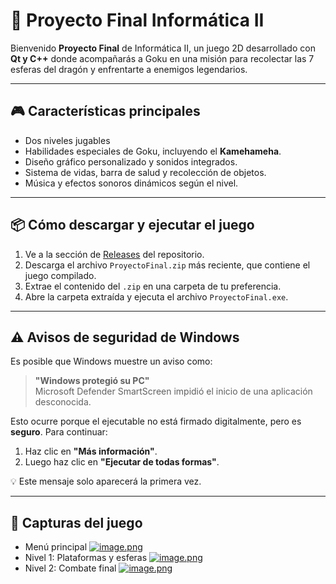 # 🐉 Proyecto Final Informática II

Bienvenido **Proyecto Final** de Informática II, un juego 2D desarrollado con **Qt y C++** donde acompañarás a Goku en una misión para recolectar las 7 esferas del dragón y enfrentarte a enemigos legendarios.

---

## 🎮 Características principales

- Dos niveles jugables
- Habilidades especiales de Goku, incluyendo el **Kamehameha**.
- Diseño gráfico personalizado y sonidos integrados.
- Sistema de vidas, barra de salud y recolección de objetos.
- Música y efectos sonoros dinámicos según el nivel.

---

## 📦 Cómo descargar y ejecutar el juego

1. Ve a la sección de [Releases](https://github.com/Nooby54/Proyecto-Final/releases) del repositorio.
2. Descarga el archivo `ProyectoFinal.zip` más reciente, que contiene el juego compilado.
3. Extrae el contenido del `.zip` en una carpeta de tu preferencia.
4. Abre la carpeta extraída y ejecuta el archivo `ProyectoFinal.exe`.

---

## ⚠️ Avisos de seguridad de Windows

Es posible que Windows muestre un aviso como:

> **"Windows protegió su PC"**  
> Microsoft Defender SmartScreen impidió el inicio de una aplicación desconocida.

Esto ocurre porque el ejecutable no está firmado digitalmente, pero es **seguro**. Para continuar:

1. Haz clic en **"Más información"**.
2. Luego haz clic en **"Ejecutar de todas formas"**.

💡 Este mensaje solo aparecerá la primera vez.

---

## 🎥 Capturas del juego

<!-- Puedes añadir imágenes aquí si quieres -->
- Menú principal
[![image.png](https://i.postimg.cc/PrrK7Lzx/image.png)](https://postimg.cc/py4DhLSb)
- Nivel 1: Plataformas y esferas
[![image.png](https://i.postimg.cc/Vv4g611m/image.png)](https://postimg.cc/QK9142Hy)
- Nivel 2: Combate final
[![image.png](https://i.postimg.cc/9fqLBvPY/image.png)](https://postimg.cc/JyM3rY2s)
